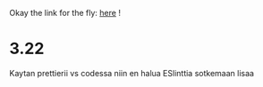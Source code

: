Okay the link for the fly: <a href="https://empty-leaf-9588.fly.dev/">here</a> !

# 3.22

Kaytan prettierii vs codessa niin en halua ESlinttia sotkemaan lisaa
